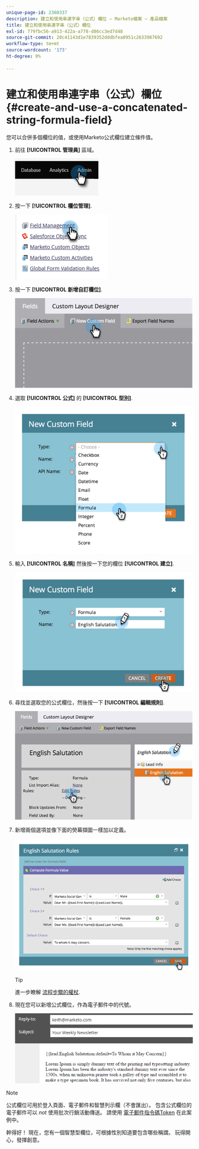 ```yaml
---
unique-page-id: 2360337
description: 建立和使用串連字串（公式）欄位 — Marketo檔案 — 產品檔案
title: 建立和使用串連字串（公式）欄位
exl-id: 779fbc56-a913-422a-a778-d86cc3ed7d48
source-git-commit: 20c41143d1e7839352dddbfea0951c2633987692
workflow-type: tm+mt
source-wordcount: '173'
ht-degree: 0%

---
```


# 建立和使用串連字串（公式）欄位 {#create-and-use-a-concatenated-string-formula-field}

您可以合併多個欄位的值，或使用Marketo公式欄位建立條件值。

1. 前往 **[!UICONTROL 管理員]** 區域。

   ![](assets/create-and-use-a-concatenated-string-formula-field-1.png)

1. 按一下 **[!UICONTROL 欄位管理]**.

   ![](assets/create-and-use-a-concatenated-string-formula-field-2.png)

1. 按一下 **[!UICONTROL 新增自訂欄位]**.

   ![](assets/create-and-use-a-concatenated-string-formula-field-3.png)

1. 選取 **[!UICONTROL 公式]** 的 **[!UICONTROL 型別]**.

   ![](assets/create-and-use-a-concatenated-string-formula-field-4.png)

1. 輸入 **[!UICONTROL 名稱]** 然後按一下您的欄位 **[!UICONTROL 建立]**.

   ![](assets/create-and-use-a-concatenated-string-formula-field-5.png)

1. 尋找並選取您的公式欄位，然後按一下 **[!UICONTROL 編輯規則]**.

   ![](assets/create-and-use-a-concatenated-string-formula-field-6.png)

1. 新增兩個選項並像下面的熒幕擷圖一樣加以定義。

   ![](assets/create-and-use-a-concatenated-string-formula-field-7.png)

   >[!TIP]
   >
   >進一步瞭解 [流程步驟的權杖](/help/marketo/product-docs/core-marketo-concepts/smart-campaigns/flow-actions/use-tokens-in-flow-steps.md).

1. 現在您可以新增公式欄位，作為電子郵件中的代號。

   ![](assets/create-and-use-a-concatenated-string-formula-field-8.png)

>[!NOTE]
>
>公式欄位可用於登入頁面、電子郵件和智慧列示欄（不會匯出）。 包含公式欄位的電子郵件可以 _not_ 使用批次行銷活動傳送。 請使用 [電子郵件指令碼Token](/help/marketo/product-docs/email-marketing/general/using-tokens/create-an-email-script-token.md) 在此案例中。

幹得好！ 現在，您有一個智慧型欄位，可根據性別知道要包含哪些稱謂。 玩得開心，發揮創意。
